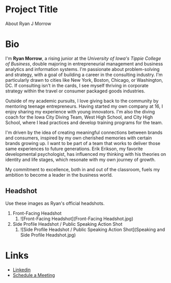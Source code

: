 # Project Title
About Ryan J Morrow

# Bio
I'm **Ryan Morrow**, a rising junior at the *University of Iowa's Tippie College of Business*, double majoring in entrepreneurial management and business analytics and information systems. I'm passionate about problem-solving and strategy, with a goal of building a career in the consulting industry. I'm particularly drawn to cities like New York, Boston, Chicago, or Washington, DC. If consulting isn't in the cards, I see myself thriving in corporate strategy within the travel or consumer packaged goods industries.

Outside of my academic pursuits, I love giving back to the community by mentoring teenage entrepreneurs. Having started my own company at 16, I enjoy sharing my experience with young innovators. I'm also the diving coach for the Iowa City Diving Team, West High School, and City High School, where I lead practices and develop training programs for the team.

I'm driven by the idea of creating meaningful connections between brands and consumers, inspired by my own cherished memories with certain brands growing up. I want to be part of a team that works to deliver those same experiences to future generations. Erik Erikson, my favorite developmental psychologist, has influenced my thinking with his theories on identity and life stages, which resonate with my own journey of growth.

My commitment to excellence, both in and out of the classroom, fuels my ambition to become a leader in the business world.

## Headshot
Use these images as Ryan's official headshots.
1. Front-Facing Headshot
   1. ![Front-Facing Headshot](Front-Facing Headshot.jpg)
2. Side Profile Headshot / Public Speaking Action Shot
   1. ![Side Profile Headshot / Public Speaking Action Shot](Speaking and Side Profile Headshot.jpg)

# Links
- [Linkedin](HTTP://www.ryanjefferymorrow.com)
- [Schedule a Meeting](HTTP://www.schedule.ryanjefferymorrow.com)
